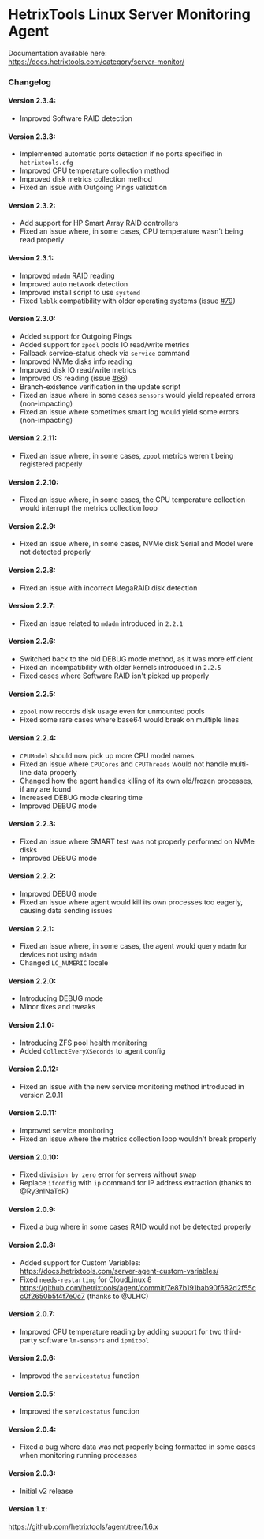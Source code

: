 # HetrixTools Linux Server Monitoring Agent

Documentation available here: https://docs.hetrixtools.com/category/server-monitor/

### Changelog

#### Version 2.3.4:
- Improved Software RAID detection

#### Version 2.3.3:
- Implemented automatic ports detection if no ports specified in `hetrixtools.cfg`
- Improved CPU temperature collection method
- Improved disk metrics collection method
- Fixed an issue with Outgoing Pings validation

#### Version 2.3.2:
- Add support for HP Smart Array RAID controllers
- Fixed an issue where, in some cases, CPU temperature wasn't being read properly

#### Version 2.3.1:
- Improved `mdadm` RAID reading
- Improved auto network detection
- Improved install script to use `systemd`
- Fixed `lsblk` compatibility with older operating systems (issue [#79](https://github.com/hetrixtools/agent/issues/79))

#### Version 2.3.0:
- Added support for Outgoing Pings
- Added support for `zpool` pools IO read/write metrics
- Fallback service-status check via `service` command
- Improved NVMe disks info reading
- Improved disk IO read/write metrics
- Improved OS reading (issue [#66](https://github.com/hetrixtools/agent/issues/66))
- Branch-existence verification in the update script
- Fixed an issue where in some cases `sensors` would yield repeated errors (non-impacting)
- Fixed an issue where sometimes smart log would yield some errors (non-impacting)

#### Version 2.2.11:
- Fixed an issue where, in some cases, `zpool` metrics weren't being registered properly

#### Version 2.2.10:
- Fixed an issue where, in some cases, the CPU temperature collection would interrupt the metrics collection loop

#### Version 2.2.9:
- Fixed an issue where, in some cases, NVMe disk Serial and Model were not detected properly

#### Version 2.2.8:
- Fixed an issue with incorrect MegaRAID disk detection

#### Version 2.2.7:
- Fixed an issue related to `mdadm` introduced in `2.2.1`

#### Version 2.2.6:
- Switched back to the old DEBUG mode method, as it was more efficient
- Fixed an incompatibility with older kernels introduced in `2.2.5`
- Fixed cases where Software RAID isn't picked up properly

#### Version 2.2.5:
- `zpool` now records disk usage even for unmounted pools
- Fixed some rare cases where base64 would break on multiple lines

#### Version 2.2.4:
- `CPUModel` should now pick up more CPU model names
- Fixed an issue where `CPUCores` and `CPUThreads` would not handle multi-line data properly
- Changed how the agent handles killing of its own old/frozen processes, if any are found
- Increased DEBUG mode clearing time
- Improved DEBUG mode

#### Version 2.2.3:
- Fixed an issue where SMART test was not properly performed on NVMe disks
- Improved DEBUG mode

#### Version 2.2.2:
- Improved DEBUG mode
- Fixed an issue where agent would kill its own processes too eagerly, causing data sending issues

#### Version 2.2.1:
- Fixed an issue where, in some cases, the agent would query `mdadm` for devices not using `mdadm`
- Changed `LC_NUMERIC` locale

#### Version 2.2.0:
- Introducing DEBUG mode
- Minor fixes and tweaks

#### Version 2.1.0:
- Introducing ZFS pool health monitoring
- Added `CollectEveryXSeconds` to agent config

#### Version 2.0.12:
- Fixed an issue with the new service monitoring method introduced in version 2.0.11

#### Version 2.0.11:
- Improved service monitoring
- Fixed an issue where the metrics collection loop wouldn't break properly

#### Version 2.0.10: 
- Fixed `division by zero` error for servers without swap
- Replace `ifconfig` with `ip` command for IP address extraction (thanks to @Ry3nlNaToR)

#### Version 2.0.9: 
- Fixed a bug where in some cases RAID would not be detected properly

#### Version 2.0.8: 
- Added support for Custom Variables: https://docs.hetrixtools.com/server-agent-custom-variables/ 
- Fixed `needs-restarting` for CloudLinux 8 https://github.com/hetrixtools/agent/commit/7e87b191bab90f682d2f55cc0f2650b5f4f7e0c7 (thanks to @JLHC)

#### Version 2.0.7:  
- Improved CPU temperature reading by adding support for two third-party software `lm-sensors` and `ipmitool`

#### Version 2.0.6:
- Improved the `servicestatus` function

#### Version 2.0.5:
- Improved the `servicestatus` function

#### Version 2.0.4:
- Fixed a bug where data was not properly being formatted in some cases when monitoring running processes

#### Version 2.0.3:
- Initial v2 release

#### Version 1.x:
https://github.com/hetrixtools/agent/tree/1.6.x

